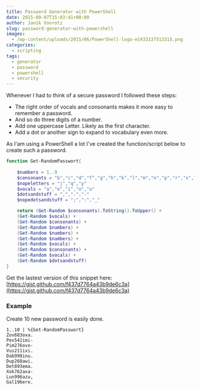 ```yaml
---
title: Password Generator with PowerShell
date: 2015-09-07T15:03:41+00:00
author: Janik Vonrotz
slug: password-generator-with-powershell
images:
  - /wp-content/uploads/2015/06/PowerShell-logo-e1433137513315.png
categories:
  - scripting
tags:
  - generator
  - password
  - powershell
  - security
---
```

Whenever I had to think of a secure password I followed these steps:

* The right order of vocals and consonants makes it more easy to remember a password.
* And so do three digits of a number.
* Add one uppercase Letter. Likely as the first character.
* Add a dot or another sign to expand to vocabulary even more.
<!--more-->
As I'am using a PowerShell a lot I've created the function/script below to create such a password.

```powershell
function Get-RandomPasswort{
    
    $numbers = 1..9
    $consonants = "b","c","d","f","g","h","k","l","m","n","p","r","s","t","v","w","x","z"
    $nopeletters = "j","q","y"
    $vocals = "a","e","i","o","u"
    $dotsandstuff = ",",".","-"
    $nopedotsandstuff = ";",":","_"

    return (Get-Random $consonants).ToString().ToUpper() + 
    (Get-Random $vocals) + 
    (Get-Random $consonants) + 
    (Get-Random $numbers) +  
    (Get-Random $numbers) + 
    (Get-Random $numbers) + 
    (Get-Random $vocals) + 
    (Get-Random $consonants) + 
    (Get-Random $vocals) + 
    (Get-Random $dotsandstuff)
}
```

Get the lastest version of this snippet here: [https://gist.github.com/f437d7764a43b9de6c3a](https://gist.github.com/f437d7764a43b9de6c3a)

### Example

Create 10 new password is easily done.

```
1..10 | %{Get-RandomPasswort}
Zov683oxa.
Pev541imi-
Pim276ovo-
Vus211ixi.
Dab998inu.
Dup268awi.
Det893ema.
Xok762axa-
Lun996azu,
Gal196ere.
```